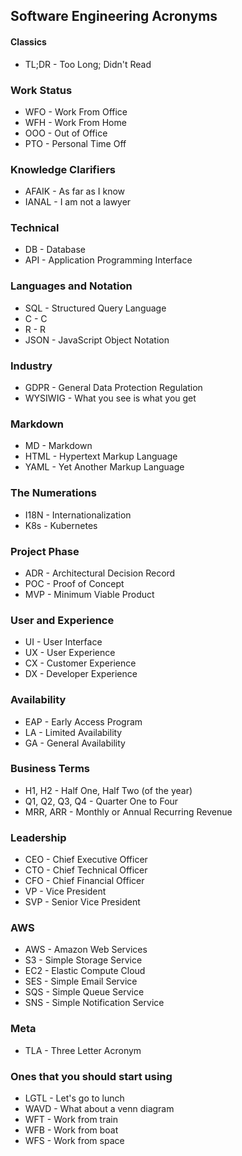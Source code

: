 ## Software Engineering Acronyms

#### Classics
* TL;DR - Too Long; Didn't Read

### Work Status
* WFO - Work From Office
* WFH - Work From Home
* OOO - Out of Office
* PTO - Personal Time Off

### Knowledge Clarifiers
* AFAIK - As far as I know
* IANAL - I am not a lawyer

### Technical
* DB - Database
* API - Application Programming Interface

### Languages and Notation
* SQL - Structured Query Language
* C - C
* R - R
* JSON - JavaScript Object Notation

### Industry
* GDPR - General Data Protection Regulation
* WYSIWIG - What you see is what you get

### Markdown
* MD - Markdown
* HTML - Hypertext Markup Language
* YAML - Yet Another Markup Language

### The Numerations
* I18N - Internationalization
* K8s - Kubernetes

### Project Phase
* ADR - Architectural Decision Record
* POC - Proof of Concept
* MVP - Minimum Viable Product

### User and Experience
* UI - User Interface
* UX - User Experience
* CX - Customer Experience
* DX - Developer Experience

### Availability
* EAP - Early Access Program
* LA - Limited Availability
* GA - General Availability

### Business Terms
* H1, H2 - Half One, Half Two (of the year)
* Q1, Q2, Q3, Q4 - Quarter One to Four
* MRR, ARR - Monthly or Annual Recurring Revenue

### Leadership
* CEO - Chief Executive Officer
* CTO - Chief Technical Officer
* CFO - Chief Financial Officer
* VP - Vice President
* SVP - Senior Vice President

### AWS
* AWS - Amazon Web Services
* S3 - Simple Storage Service
* EC2 - Elastic Compute Cloud
* SES - Simple Email Service
* SQS - Simple Queue Service
* SNS - Simple Notification Service

### Meta
* TLA - Three Letter Acronym

### Ones that you should start using
* LGTL - Let's go to lunch
* WAVD - What about a venn diagram
* WFT - Work from train
* WFB - Work from boat
* WFS - Work from space